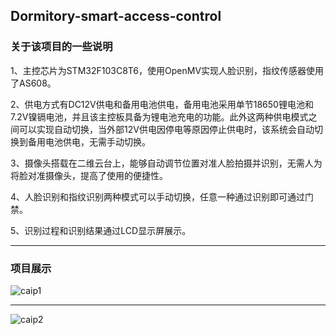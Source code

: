 ## Dormitory-smart-access-control

### 关于该项目的一些说明

1、主控芯片为STM32F103C8T6，使用OpenMV实现人脸识别，指纹传感器使用了AS608。

2、供电方式有DC12V供电和备用电池供电，备用电池采用单节18650锂电池和7.2V镍镉电池，并且该主控板具备为锂电池充电的功能。此外这两种供电模式之间可以实现自动切换，当外部12V供电因停电等原因停止供电时，该系统会自动切换到备用电池供电，无需手动切换。

3、摄像头搭载在二维云台上，能够自动调节位置对准人脸拍摄并识别，无需人为将脸对准摄像头，提高了使用的便捷性。

4、人脸识别和指纹识别两种模式可以手动切换，任意一种通过识别即可通过门禁。

5、识别过程和识别结果通过LCD显示屏展示。

---

### 项目展示

![caip1](https://github.com/yuanheci/Dormitory-smart-access-control/assets/97277559/78a78028-a07b-4560-9cde-720f728d7e52)

---

![caip2](https://github.com/yuanheci/Dormitory-smart-access-control/assets/97277559/eabaea9d-6f64-4565-87ef-c9b0ee823e73)
